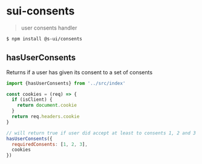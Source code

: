 # sui-consents

> user consents handler

```sh
$ npm install @s-ui/consents
```

## hasUserConsents

Returns if a user has given its consent to a set of consents

```js
import {hasUserConsents} from '../src/index'

const cookies = (req) => {
  if (isClient) {
    return document.cookie
  }
  return req.headers.cookie
}

// will return true if user did accept at least to consents 1, 2 and 3
hasUserConsents({
  requiredConsents: [1, 2, 3],
  cookies
})
```
